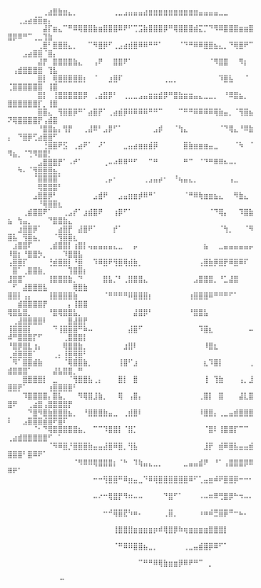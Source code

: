 ⠀⠀⠀⠀⠀⠀⠀⢀⣴⣿⣷⣶⣄⡀⠀⠀⠀⠀⠀⠀⠀⢀⣀⣠⣤⣤⣤⣴⣶⣶⣶⣶⣶⣶⣶⣶⣶⣶⣤⣤⣤⣤⣀⣀⠀⠀⠀⠀⠀⠀⠀⢀⣠⣴⣾⣿⣶⡄⠀⠀⠀⠀⠀⠀⠀
⠀⠀⠀⠀⠀⠀⠀⣼⡏⣶⣄⠉⠛⠿⢿⣿⣿⣷⣶⣿⣿⣿⠿⠟⠋⢉⣩⣷⣿⣿⣿⡿⠛⢿⣿⣿⣿⣾⣍⡉⠙⠻⠿⣿⣿⣿⣶⣶⣿⣿⡿⠿⠛⠉⢀⣀⢹⣷⠀⠀⠀⠀⠀⠀⠀
⠀⠀⠀⠀⠀⠀⢀⣿⠃⣿⣿⣿⣄⡀⠀⠀⠉⠻⣿⡿⠋⢀⣠⣴⣾⣿⠿⠿⠛⠛⠁⠀⠀⠀⠈⠙⠛⠿⠿⣿⣿⣦⣄⡀⠙⢿⣿⠟⠉⠀⠀⠀⣠⣴⣿⣿⠈⣿⡄⠀⠀⠀⠀⠀⠀
⠀⠀⠀⠀⠀⠀⣼⡟⠀⣿⣿⣿⣿⣷⣄⠀⠀⢠⠟⠀⠀⣿⣿⠟⠁⠀⠀⠀⠀⠀⠀⠀⠀⠀⠀⠀⠀⠀⠀⠀⠈⠻⣿⣿⠀⠀⠻⡆⠀⠀⢠⣾⣿⣿⣿⣿⠀⢹⣧⠀⠀⠀⠀⠀⠀
⠀⠀⠀⠀⠀⠀⣿⡇⠀⢿⣿⣿⣿⣿⣿⡆⠀⠈⠀⠀⣰⣿⠏⠀⠀⠀⠀⠀⠀⠀⠀⢀⣀⡀⠀⠀⠀⠀⠀⠀⠀⠀⠹⣿⣧⠀⠀⠈⠀⢈⣿⣿⣿⣿⣿⣿⠀⢸⣿⠀⠀⠀⠀⠀⠀
⠀⠀⠀⠀⠀⠀⣿⡇⠀⢸⣿⣿⣿⣿⣿⡿⠀⢀⣴⣿⡿⠃⠀⢀⣀⣀⣠⣤⣶⣶⣾⡿⠛⣿⣷⣶⣶⣤⣄⣀⣀⡀⠀⠘⠿⣿⣦⡀⠀⣿⣿⣿⣿⣿⣿⡏⡀⢸⣿⠀⠀⠀⠀⠀⠀
⠀⠀⠀⠀⠀⠀⣿⣿⣄⠀⢻⣿⣿⡿⠛⠁⣴⣿⡟⠁⢀⣴⣾⡿⠿⠿⠿⠿⠛⠛⠉⠀⠀⠀⠉⠛⠛⠿⠿⠿⠿⢿⣷⣤⡀⠈⢻⣿⣦⠝⢿⣿⣿⣿⣿⡟⢠⣾⣿⠀⠀⠀⠀⠀⠀
⠀⠀⠀⠀⠀⠀⠘⣿⣿⣦⡄⢻⡟⠀⠀⢀⣼⠿⠃⣠⡿⠋⠁⠀⠀⠀⠀⠀⠀⣠⡾⠀⠀⠈⢳⣄⠀⠀⠀⠀⠀⠀⠈⠙⢿⣄⠘⠿⣷⡄⠀⠙⣿⡿⢋⣴⣿⣿⠋⠀⠀⠀⠀⠀⠀
⠀⠀⠀⠀⠀⠀⠀⢘⣿⣿⠟⣫⠀⢀⣴⠟⠁⠀⠜⠁⠀⠀⠀⣀⣤⣴⣶⣶⣾⡿⠀⠀⠀⠀⠀⣿⣷⣶⣶⣶⣤⣀⠀⠀⠀⠈⠳⠀⠈⠻⣦⡀⠈⢙⠻⣿⣿⡃⠀⠀⠀⠀⠀⠀⠀
⠀⠀⠀⠀⠀⠀⣠⣿⣿⣿⡟⠁⠠⠞⠁⠀⠀⠀⠀⢀⠤⠴⠿⠿⠛⠋⠀⠀⠉⠛⠀⠀⠀⠀⠀⠛⠉⠀⠈⠙⠛⠿⠿⠦⠤⠄⠀⠀⠀⠀⠀⠳⠄⠈⢻⣿⣿⣿⣦⡀⠀⠀⠀⠀⠀
⠀⠀⠀⠀⠀⠈⣿⣿⣿⣿⠁⠀⠀⠀⠀⠀⠀⠀⠀⢀⡤⠂⠀⠀⠀⠀⠀⢀⣠⣤⡴⠂⠀⠘⢦⣤⣄⡀⠀⠀⠀⠀⠀⠀⢠⣀⠀⠀⠀⠀⠀⠀⠀⠀⠀⢿⣿⣿⣿⠃⠀⠀⠀⠀⠀
⠀⠀⠀⠀⠀⣠⣿⣿⡿⠃⠀⠀⠀⠀⠀⠀⠀⣠⣾⠟⠀⠀⣠⣤⣶⣶⡾⠿⠛⠁⠀⠀⠀⠀⠀⠈⠛⠿⢷⣶⣶⣦⣄⠀⠀⠻⣷⣄⠀⠀⠀⠀⠀⠀⠀⠘⢿⣿⣿⣆⠀⠀⠀⠀⠀
⠀⠀⠀⢀⣾⣿⣿⠟⠁⠀⠀⢀⣠⡞⠁⣰⣾⣿⠟⠀⠀⢰⡿⠋⠁⠀⠀⠀⠀⠀⠀⠀⠀⠀⠀⠀⠀⠀⠀⠀⠈⠙⢿⡄⠀⠀⠹⣿⣷⣦⠀⢳⣤⡀⠀⠀⠀⠙⣿⣿⣷⣄⠀⠀⠀
⠀⠀⣰⣿⣿⡿⠁⠀⠀⠀⣴⣿⡟⠀⣼⣿⠟⠁⠀⠀⠀⡞⠁⠀⠀⠀⠀⠀⠀⠀⠀⠀⠀⠀⠀⠀⠀⠀⠀⠀⠀⠀⠈⢳⡀⠀⠀⠈⠻⣿⣧⠀⢻⣿⣦⡀⠀⠀⠈⢻⣿⣿⣆⠀⠀
⠀⣰⣿⣿⠏⠀⠀⠀⢀⣾⣿⣿⡇⢰⣿⡇⢤⣤⣤⣤⣤⣄⣀⠀⠀⡤⠀⠀⠀⠀⠀⠀⠀⠀⠀⠀⠀⠀⠀⣦⠀⠀⣀⣤⣤⣤⣤⣤⡤⠸⣿⡆⠘⣿⣿⡳⡀⠀⠀⠀⠹⣿⣿⣧⠀
⢠⣿⣿⡏⠀⠀⠀⠀⢘⣾⣿⣿⡇⠘⣿⠀⠀⠹⠿⣿⠟⢻⣿⢿⣾⣷⡀⠀⠀⠀⠀⠀⠀⠀⠀⠀⠀⠀⢠⣿⣷⡿⣿⡟⠿⣿⠿⠏⠀⠀⣿⠁⢀⣿⣿⣷⡀⠀⠀⠀⠀⢹⣿⣿⡆
⣸⣿⣿⠁⠀⠀⠀⠀⢸⣿⣿⣿⣷⡀⠙⠀⠀⠀⠀⣿⣧⡈⠃⢀⣿⣿⣿⣄⠀⠀⠀⠀⠀⠀⠀⠀⠀⣠⣿⣿⣿⡀⠘⣁⣼⣿⠀⠀⠀⠀⠋⠀⣼⣿⣿⣿⣧⠀⠀⠀⠀⠀⢿⣿⣷
⣿⣿⡇⢠⡄⠀⠀⠀⢸⣿⣿⣿⣿⣷⠀⠀⠀⠀⠀⠈⠛⠛⠛⠛⠿⣿⣿⣿⡆⠀⠀⠀⠀⠀⠀⠀⢰⣿⣿⣿⠿⠛⠛⠛⠋⠁⠀⠀⠀⠀⠀⣾⣿⣿⣿⣿⡟⠀⠀⠀⠀⡄⢸⣿⣿
⢿⣿⣧⣿⡀⠀⠀⠀⠘⣿⢿⣿⣿⣧⡀⠀⠀⠀⠀⠀⠀⠀⠀⠀⠀⣼⣿⡿⠃⠀⠀⠀⠀⠀⠀⠀⠘⣿⣿⣧⠀⠀⠀⠀⠀⠀⠀⠀⠀⠀⢀⣼⣿⣿⣿⣿⠇⠀⠀⠀⠀⣿⣼⣿⡟
⢸⣿⣿⣿⡇⠀⠀⠀⠀⠙⢸⣿⣿⣿⠛⠷⠤⠀⠀⠀⠀⠀⠀⠀⣼⣿⠋⠀⠀⠀⠀⠀⠀⠀⠀⠀⠀⠀⠹⣿⣆⠀⠀⠀⠀⠀⠀⠀⠤⠾⠛⣿⣿⣿⡏⠋⠀⠀⠀⠀⢀⣿⣿⣿⡇
⠘⣿⡿⣿⣇⢰⡄⠀⠀⠀⠀⢿⣿⣿⣷⡀⠀⠀⠀⠀⠀⠀⠀⣰⣿⠇⠀⠀⠀⠀⠀⠀⠀⠀⠀⠀⠀⠀⠀⠸⣿⣆⠀⠀⠀⠀⠀⠀⠀⢀⣾⣿⣿⣿⠁⠀⠀⠀⢀⡄⢸⣿⢿⣿⠃
⠀⠻⠁⣿⣿⣾⣷⠀⠀⠀⠀⠈⢿⣿⣿⣷⡀⠀⠀⠀⠀⠀⢸⣿⠋⣰⠀⠀⠀⠀⠀⠀⠀⠀⠀⠀⠀⠀⠀⣆⠹⣿⡇⠀⠀⠀⠀⠀⢀⣾⣿⣿⣿⠁⠀⠀⠀⠀⣼⣧⣿⣿⡀⠛⠀
⠀⠀⠀⣿⣿⣿⣿⡇⠀⣀⠀⠀⠈⢻⣿⣿⣧⢀⡄⠀⠀⠀⣿⡇⠀⣿⠀⠀⠀⠀⠀⠀⠀⠀⠀⠀⠀⠀⠀⢸⠀⢹⣷⠀⠀⠀⢠⡀⣸⣿⣿⡟⠁⠀⠀⠀⠀⢰⣿⣿⣿⣿⠃⠀⠀
⠀⠀⠀⠹⣿⣿⣿⣿⡄⣿⣧⡀⠀⠀⠻⢿⣿⣸⣷⡀⠀⠀⢿⠀⢠⣿⡄⠀⠀⠀⠀⠀⠀⠀⠀⠀⠀⠀⢀⣿⡇⠀⣿⠀⠀⠀⣼⣇⣿⣿⠟⠀⠀⢀⣴⣿⢠⣿⣿⣿⣿⡟⠀⠀⠀
⠀⠀⠀⠀⠙⣿⠻⣿⣷⣿⣿⣿⣦⡀⠀⠘⣿⣿⣿⣷⣤⣀⠀⢀⣾⣿⠇⠀⠀⠀⠀⠀⠀⠀⠀⠀⠀⠀⠸⣿⣿⡄⢀⣀⣤⣾⣿⣿⣿⠇⠀⠀⣠⣿⣿⣿⣾⣿⠟⣿⠏⠀⠀⠀⠀
⠀⠀⠀⠀⠀⠈⠂⠙⢿⣿⣿⣿⣿⣿⣦⡀⠀⠉⠉⠹⣿⣿⡇⠈⣿⡁⠀⠀⠀⠀⠀⠀⠀⠀⠀⠀⠀⠀⠀⠈⣿⠇⢸⣿⣿⡏⠉⠉⠀⢀⣴⣾⣿⣿⣿⣿⣿⠋⠀⠁⠀⠀⠀⠀⠀
⠀⠀⠀⠀⠀⠀⠀⠀⠈⠻⠿⣿⡘⣿⣿⣿⣷⣤⣤⣼⣿⠿⣿⡀⢻⣧⠀⠀⠀⠀⠀⠀⠀⠀⠀⠀⠀⠀⠀⣸⡟⠀⣾⠿⣿⣧⣤⣤⣾⣿⣿⣿⠃⣿⠿⠟⠁⠀⠀⠀⠀⠀⠀⠀⠀
⠀⠀⠀⠀⠀⠀⠀⠀⠀⠀⠀⠀⠀⠈⠻⠿⠿⢿⣿⣿⣿⡆⠈⠓⠀⠹⢷⣤⣄⣀⡀⠀⠀⠀⠀⣀⣤⣤⣾⠟⠀⠘⠁⢠⣿⣿⣿⡿⠿⠿⠟⠁⠀⠀⠀⠀⠀⠀⠀⠀⠀⠀⠀⠀⠀
⠀⠀⠀⠀⠀⠀⠀⠀⠀⠀⠀⠀⠀⠀⠀⠀⠀⠒⠒⢻⣿⣿⠛⠿⣶⣤⣀⠙⠿⢿⣿⣿⣿⣿⣿⣿⠿⠋⢁⣤⣶⠾⠟⣿⣿⡿⠒⠒⠂⠀⠀⠀⠀⠀⠀⠀⠀⠀⠀⠀⠀⠀⠀⠀⠀
⠀⠀⠀⠀⠀⠀⠀⠀⠀⠀⠀⠀⠀⠀⠀⠀⠀⠤⠔⠒⢿⣿⡟⠻⠶⠤⠤⠀⠀⠀⠀⠙⣿⠋⠁⠀⠀⠀⠠⠤⠶⠿⢛⣿⡿⠓⠲⠤⠄⠀⠀⠀⠀⠀⠀⠀⠀⠀⠀⠀⠀⠀⠀⠀⠀
⠀⠀⠀⠀⠀⠀⠀⠀⠀⠀⠀⠀⠀⠀⠀⠀⠀⠀⠀⠒⠚⢿⣿⣟⠳⠶⠄⠀⠀⠀⠀⢀⣿⡀⠀⠀⠀⠀⠰⠶⠾⣛⣿⡿⠛⠒⠦⠄⠀⠀⠀⠀⠀⠀⠀⠀⠀⠀⠀⠀⠀⠀⠀⠀⠀
⠀⠀⠀⠀⠀⠀⠀⠀⠀⠀⠀⠀⠀⠀⠀⠀⠀⠀⠀⠀⠀⢸⣿⣿⣿⣶⣶⣶⣶⡶⠾⢿⣿⡿⠷⢶⣶⣶⣶⣶⣿⣿⣿⡇⠀⠀⠀⠀⠀⠀⠀⠀⠀⠀⠀⠀⠀⠀⠀⠀⠀⠀⠀⠀⠀
⠀⠀⠀⠀⠀⠀⠀⠀⠀⠀⠀⠀⠀⠀⠀⠀⠀⠀⠀⠀⠀⠈⠛⠿⠿⣿⣿⣦⣀⡀⠀⠀⠀⠀⠀⢀⣀⣤⣾⣿⡿⠿⠋⠁⠀⠀⠀⠀⠀⠀⠀⠀⠀⠀⠀⠀⠀⠀⠀⠀⠀⠀⠀⠀⠀
⠀⠀⠀⠀⠀⠀⠀⠀⠀⠀⠀⠀⠀⠀⠀⠀⠀⠀⠀⠀⠀⠀⠀⠀⠀⠀⠉⠛⠛⠿⢿⣷⣶⣶⡿⠿⠟⠛⠉⠀⡀⠀⠀⠀⠀⠀

⠀⠀⠀⠀⠀⠀⠀⠀⠀⠀
⠤⠀⠀⠀⠀⠀⠀⠀⠀⠀

